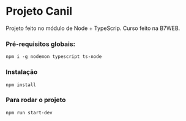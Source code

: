 # Projeto Canil
Projeto feito no módulo de Node + TypeScrip. Curso feito na B7WEB.

### Pré-requisitos globais:
`npm i -g nodemon typescript ts-node`

### Instalação
`npm install`

### Para rodar o projeto
`npm run start-dev`